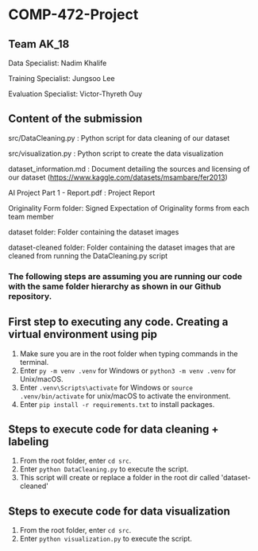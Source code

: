 # COMP-472-Project

## Team AK_18
Data Specialist: Nadim Khalife

Training Specialist: Jungsoo Lee

Evaluation Specialist: Victor-Thyreth Ouy


## Content of the submission
src/DataCleaning.py : Python script for data cleaning of our dataset

src/visualization.py : Python script to create the data visualization 

dataset_information.md : Document detailing the sources and licensing of our dataset (https://www.kaggle.com/datasets/msambare/fer2013)

AI Project Part 1 - Report.pdf : Project Report

Originality Form folder: Signed Expectation of Originality forms from each team member

dataset folder: Folder containing the dataset images

dataset-cleaned folder: Folder containing the dataset images that are cleaned from running the DataCleaning.py script


### The following steps are assuming you are running our code with the same folder hierarchy as shown in our Github repository.

## First step to executing any code. Creating a virtual environment using pip
1. Make sure you are in the root folder when typing commands in the terminal.
2. Enter `py -m venv .venv` for Windows or `python3 -m venv .venv` for Unix/macOS.
3. Enter `.venv\Scripts\activate` for Windows or `source .venv/bin/activate` for unix/macOS to activate the environment.
4. Enter `pip install -r requirements.txt` to install packages.


## Steps to execute code for data cleaning + labeling
1. From the root folder, enter `cd src`.
2. Enter `python DataCleaning.py` to execute the script.
3. This script will create or replace a folder in the root dir called 'dataset-cleaned'

## Steps to execute code for data visualization
1. From the root folder, enter `cd src`.
2. Enter `python visualization.py` to execute the script.

